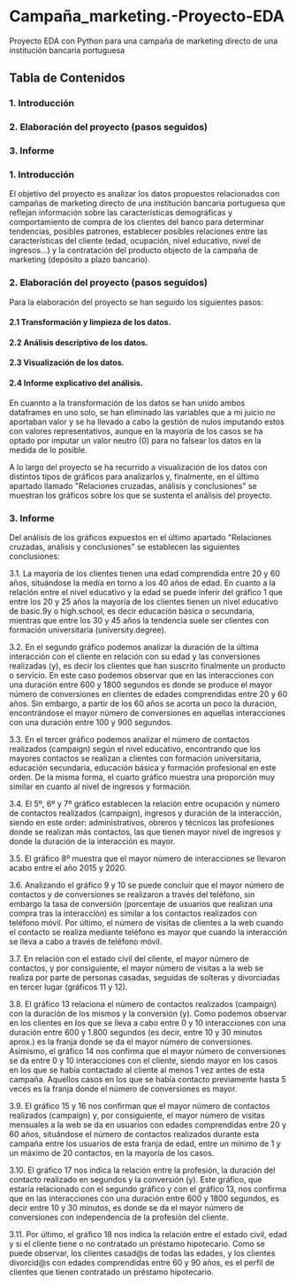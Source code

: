 # Campaña_marketing.-Proyecto-EDA
Proyecto EDA con Python para una campaña de marketing directo de una institución bancaria portuguesa

## Tabla de Contenidos
### 1. Introducción
### 2. Elaboración del proyecto (pasos seguidos)
### 3. Informe

### 1. Introducción

El objetivo del proyecto es analizar los datos propuestos relacionados con campañas de marketing directo de una institución bancaria portuguesa que reflejan información sobre las características demográficas y comportamiento de compra de los clientes del banco para determinar tendencias, posibles patrones, establecer posibles relaciones entre las características del cliente (edad, ocupación, nivel educativo, nivel de ingresos...) y la contratación del producto objecto de la campaña de marketing (depósito a plazo bancario).

### 2. Elaboración del proyecto (pasos seguidos)

Para la elaboración del proyecto se han seguido los siguientes pasos:

  #### 2.1 Transformación y limpieza de los datos.
  #### 2.2 Análisis descriptivo de los datos.
  #### 2.3 Visualización de los datos.
  #### 2.4 Informe explicativo del análisis.

En cuannto a la transformación de los datos se han unido ambos dataframes en uno solo, se han eliminado las variables que a mi juicio no aportaban valor y se ha llevado a cabo la gestión de nulos imputando estos con valores representativos, aunque en la mayoría de los casos se ha optado por imputar un valor neutro (0) para no falsear los datos en la medida de lo posible.

A lo largo del proyecto se ha recurrido a visualización de los datos con distintos tipos de gráficos para analizarlos y, finalmente, en el último apartado llamado "Relaciones cruzadas, análisis y conclusiones" se muestran los gráficos sobre los que se sustenta el análisis del proyecto.

### 3. Informe

Del análisis de los gráficos expuestos en el último apartado "Relaciones cruzadas, análisis y conclusiones" se establecen las siguientes conclusiones:

3.1. La mayoría de los clientes tienen una edad comprendida entre 20 y 60 años, situándose la medía en torno a los 40 años de edad. En cuanto a la relación entre el nivel educativo y la edad se puede inferir del gráfico 1 que entre los 20 y 25 años la mayoría de los clientes tienen un nivel educativo de basic.9y o high.school, es decir educación básica o secundaria, mientras que entre los 30 y 45 años la tendencia suele ser clientes con formación universitaria (university.degree).

3.2. En el segundo gráfico podemos analizar la duración de la última interacción con el cliente en relación con su edad y las conversiones realizadas (y), es decir los clientes que han suscrito finalmente un producto o servicio. En este caso podemos observar que en las interacciones con una duración entre 600 y 1800 segundos es donde se produce el mayor número de conversiones en clientes de edades comprendidas entre 20 y 60 años. Sin embargo, a partir de los 60 años se acorta un poco la duración, encontrándose el mayor número de conversiones en aquellas interacciones con una duración entre 100 y 900 segundos.

3.3. En el tercer gráfico podemos analizar el número de contactos realizados (campaign) según el nivel educativo, encontrando que los mayores contactos se realizan a clientes con formación universitaria, educación secundaria, educación básica y formación profesional en este orden. De la misma forma, el cuarto gráfico muestra una proporción muy similar en cuanto al nivel de ingresos y formación.

3.4. El 5º, 6º y 7º gráfico establecen la relación entre ocupación y número de contactos realizados (campaign), ingresos y duración de la interacción, siendo en este order: administrativos, obreros y técnicos las profesiones donde se realizan más contactos, las que tienen mayor nivel de ingresos y donde la duración de la interacción es mayor.

3.5. El gráfico 8º muestra que el mayor número de interacciones se llevaron acabo entre el año 2015 y 2020.

3.6. Analizando el gráfico 9 y 10 se puede concluir que el mayor número de contactos y de conversiones se realizaron a través del teléfono, sin embargo la tasa de conversión (porcentaje de usuarios que realizan una compra tras la interacción) es similar a los contactos realizados con teléfono móvil. Por último, el número de visitas de clientes a la web cuando el contacto se realiza mediante teléfono es mayor que cuando la interacción se lleva a cabo a través de teléfono móvil.

3.7. En relación con el estado civil del cliente, el mayor número de contactos, y por consiguiente, el mayor número de visitas a la web se realiza por parte de personas casadas, seguidas de solteras y divorciadas en tercer lugar (gráficos 11 y 12).

3.8. El gráfico 13 relaciona el número de contactos realizados (campaign) con la duración de los mismos y la conversión (y). Como podemos observar en los clientes en los que se lleva a cabo entre 0 y 10 interacciones con una duración entre 600 y 1.800 segundos (es decir, entre 10 y 30 minutos aprox.) es la franja donde se da el mayor número de conversiones.
Asimismo, el gráfico 14 nos confirma que el mayor número de conversiones se da entre 0 y 10 interacciones con el cliente, siendo mayor en los casos en los que se había contactado al cliente al menos 1 vez antes de esta campaña. Aquellos casos en los que se había contacto previamente hasta 5 veces es la franja donde el número de conversiones es mayor.

3.9. El gráfico 15 y 16 nos confirman que el mayor número de contactos realizados (campaign) y, por consiguiente, el mayor número de visitas mensuales a la web se da en usuarios con edades comprendidas entre 20 y 60 años, situándose el número de contactos realizados durante esta campaña entre los usuarios de esta franja de edad, entre un mínimo de 1 y un máximo de 20 contactos, en la mayoría de los casos.

3.10. El gráfico 17 nos indica la relación entre la profesión, la duración del contacto realizado en segundos y la conversión (y). Este gráfico, que estaría relacionado con el segundo gráfico y con el gráfico 13, nos confirma que en las interacciones con una duración entre 600 y 1800 segundos, es decir entre 10 y 30 minutos, es donde se da el mayor número de conversiones con independencia de la profesión del cliente.

3.11. Por último, el gráfico 18 nos indica la relación entre el estado civil, edad y si el cliente tiene o no contratado un préstamo hipotecario. Como se puede observar, los clientes casad@s de todas las edades, y los clientes divorcid@s con edades comprendidas entre 60 y 90 años, es el perfil de clientes que tienen contratado un préstamo hipotecario.





















